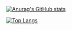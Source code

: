 [![Anurag's GitHub stats](https://github-readme-stats.vercel.app/api?username=psuny1116)](https://github.com/psuny1116/github-readme-stats)

[![Top Langs](https://github-readme-stats.vercel.app/api/top-langs/?username=psuny1116)](https://github.com/psuny1116/github-readme-stats)
